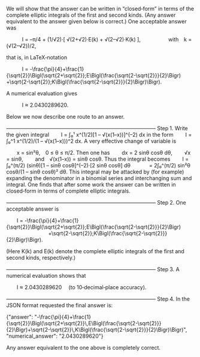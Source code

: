 We will show that the answer can be written in “closed‐form” in terms of the complete elliptic integrals of the first and second kinds. (Any answer equivalent to the answer given below is correct.) One acceptable answer was

   I = –π/4 + (1/√2)·[ √(2+√2)·E(k) + √(2–√2)·K(k) ],
     with k = (√(2–√2))/2,

that is, in LaTeX‐notation

   I = -\frac{\pi}{4}+\frac{1}{\sqrt{2}}\Bigl(\sqrt{2+\sqrt{2}}\;E\Bigl(\frac{\sqrt{2-\sqrt{2}}}{2}\Bigr)
               +\sqrt{2-\sqrt{2}}\;K\Bigl(\frac{\sqrt{2-\sqrt{2}}}{2}\Bigr)\Bigr).

A numerical evaluation gives

   I ≈ 2.0430289620.

Below we now describe one route to an answer.

–––––––––––––––––––––––––––––––––––––––––––––––––––––––––
Step 1. Write the given integral
  I = ∫₀¹ x^(1/2)[1 – √(x(1–x))]^(–2) dx
in the form
  I = ∫₀^1 x^(1/2)/(1 – √(x(1–x)))^2 dx.
A very effective change of variable is

  x = sin²θ, 0 ≤ θ ≤ π/2.
Then one has
  dx = 2 sinθ cosθ dθ,
  √x = sinθ,
  and √(x(1–x)) = sinθ cosθ.
Thus the integral becomes
  I = ∫₀^(π/2) (sinθ)[1 – sinθ cosθ]^(–2)·[2 sinθ cosθ] dθ
    = 2∫₀^(π/2) sin²θ cosθ/(1 – sinθ cosθ)² dθ.
This integral may be attacked by (for example) expanding the denominator in a binomial series and interchanging sum and integral. One finds that after some work the answer can be written in closed‐form in terms of complete elliptic integrals.

–––––––––––––––––––––––––––––––––––––––––––––––––––––––––
Step 2. One acceptable answer is

  I = -\frac{\pi}{4}+\frac{1}{\sqrt{2}}\Bigl(\sqrt{2+\sqrt{2}}\;E\Bigl(\frac{\sqrt{2-\sqrt{2}}}{2}\Bigr)
        +\sqrt{2-\sqrt{2}}\;K\Bigl(\frac{\sqrt{2-\sqrt{2}}}{2}\Bigr)\Bigr).

(Here K(k) and E(k) denote the complete elliptic integrals of the first and second kinds, respectively.)

–––––––––––––––––––––––––––––––––––––––––––––––––––––––––
Step 3. A numerical evaluation shows that

  I ≈ 2.0430289620  (to 10‐decimal‐place accuracy).

–––––––––––––––––––––––––––––––––––––––––––––––––––––––––
Step 4. In the JSON format requested the final answer is:

{"answer": "-\\frac{\\pi}{4}+\\frac{1}{\\sqrt{2}}\\Bigl(\\sqrt{2+\\sqrt{2}}\\,E\\Bigl(\\frac{\\sqrt{2-\\sqrt{2}}}{2}\\Bigr)+\\sqrt{2-\\sqrt{2}}\\,K\\Bigl(\\frac{\\sqrt{2-\\sqrt{2}}}{2}\\Bigr)\\Bigr)", "numerical_answer": "2.0430289620"}

Any answer equivalent to the one above is completely correct.